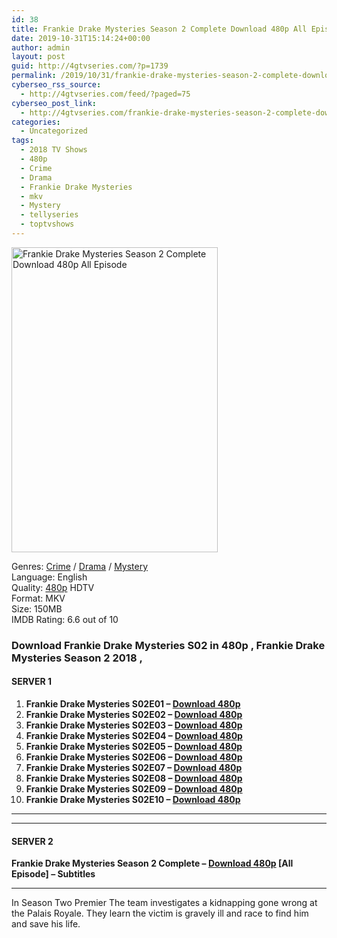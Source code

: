 ```yaml
---
id: 38
title: Frankie Drake Mysteries Season 2 Complete Download 480p All Episode
date: 2019-10-31T15:14:24+00:00
author: admin
layout: post
guid: http://4gtvseries.com/?p=1739
permalink: /2019/10/31/frankie-drake-mysteries-season-2-complete-download-480p-all-episode/
cyberseo_rss_source:
  - http://4gtvseries.com/feed/?paged=75
cyberseo_post_link:
  - http://4gtvseries.com/frankie-drake-mysteries-season-2-complete-download-480p-all-episode/
categories:
  - Uncategorized
tags:
  - 2018 TV Shows
  - 480p
  - Crime
  - Drama
  - Frankie Drake Mysteries
  - mkv
  - Mystery
  - tellyseries
  - toptvshows
---
```

<img loading="lazy" class="aligncenter" src="https://1.bp.blogspot.com/-CCqDHYPHi4c/Xbr46Og8TcI/AAAAAAAAAFg/Ka0XfacrqvspqDcmyumD5nZurVjjnHARwCK4BGAYYCw/s1600/Frankie%2BDrake%2BMysteries%2BSeason%2B2.jpg" alt="Frankie Drake Mysteries Season 2 Complete Download 480p All Episode" width="330" height="488" />

Genres: <a href="http://4gtvseries.com/tag/crime/" data-wpel-link="internal">Crime</a> /&nbsp;<a href="http://4gtvseries.com/tag/drama/" data-wpel-link="internal">Drama</a> / <a href="http://4gtvseries.com/tag/mystery/" data-wpel-link="internal">Mystery</a>  
Language: English  
Quality:&nbsp;<a href="http://4gtvseries.com/tag/480p/" data-wpel-link="internal">480p</a>&nbsp;HDTV  
Format: MKV  
Size: 150MB  
IMDB Rating: 6.6 out of 10

### **Download Frankie Drake Mysteries S02 in 480p , Frankie Drake Mysteries Season 2 2018 ,&nbsp;**

#### <span><strong>SERVER 1</strong></span>

  1. **Frankie Drake Mysteries S02E01 – <a href="http://slink.dl480p.xyz/X0rZk" data-wpel-link="external" target="_blank" rel="nofollow external noopener noreferrer" class="wpel-icon-left"><i class="wpel-icon fa fa-download" aria-hidden="true"></i>Download 480p</a>**
  2. **Frankie Drake Mysteries S02E02 – <a href="http://slink.dl480p.xyz/kTDRxr" data-wpel-link="external" target="_blank" rel="nofollow external noopener noreferrer" class="wpel-icon-left"><i class="wpel-icon fa fa-download" aria-hidden="true"></i>Download 480p</a>**
  3. **Frankie Drake Mysteries S02E03 – <a href="http://slink.dl480p.xyz/vj9MwWw" data-wpel-link="external" target="_blank" rel="nofollow external noopener noreferrer" class="wpel-icon-left"><i class="wpel-icon fa fa-download" aria-hidden="true"></i>Download 480p</a>**
  4. **Frankie Drake Mysteries S02E04 – <a href="http://slink.dl480p.xyz/hbrvb" data-wpel-link="external" target="_blank" rel="nofollow external noopener noreferrer" class="wpel-icon-left"><i class="wpel-icon fa fa-download" aria-hidden="true"></i>Download 480p</a>**
  5. **Frankie Drake Mysteries S02E05 – <a href="http://slink.dl480p.xyz/FP1zAY" data-wpel-link="external" target="_blank" rel="nofollow external noopener noreferrer" class="wpel-icon-left"><i class="wpel-icon fa fa-download" aria-hidden="true"></i>Download 480p</a>**
  6. **Frankie Drake Mysteries S02E06 – <a href="http://slink.dl480p.xyz/gojBJ" data-wpel-link="external" target="_blank" rel="nofollow external noopener noreferrer" class="wpel-icon-left"><i class="wpel-icon fa fa-download" aria-hidden="true"></i>Download 480p</a>**
  7. **Frankie Drake Mysteries S02E07 – <a href="http://slink.dl480p.xyz/NMCFbAc" data-wpel-link="external" target="_blank" rel="nofollow external noopener noreferrer" class="wpel-icon-left"><i class="wpel-icon fa fa-download" aria-hidden="true"></i>Download 480p</a>**
  8. **Frankie Drake Mysteries S02E08 – <a href="http://slink.dl480p.xyz/weIPyBbJ" data-wpel-link="external" target="_blank" rel="nofollow external noopener noreferrer" class="wpel-icon-left"><i class="wpel-icon fa fa-download" aria-hidden="true"></i>Download 480p</a>**
  9. **Frankie Drake Mysteries S02E09 – <a href="http://slink.dl480p.xyz/FmnoE7Ap" data-wpel-link="external" target="_blank" rel="nofollow external noopener noreferrer" class="wpel-icon-left"><i class="wpel-icon fa fa-download" aria-hidden="true"></i>Download 480p</a>**
 10. **Frankie Drake Mysteries S02E10 – <a href="http://slink.dl480p.xyz/wINL" data-wpel-link="external" target="_blank" rel="nofollow external noopener noreferrer" class="wpel-icon-left"><i class="wpel-icon fa fa-download" aria-hidden="true"></i>Download 480p</a>**

* * *

* * *

#### <span><strong>SERVER 2</strong></span>

**Frankie Drake Mysteries Season 2 Complete – <a href="http://dl480p.xyz/1532/" data-wpel-link="external" target="_blank" rel="nofollow external noopener noreferrer" class="wpel-icon-left"><i class="wpel-icon fa fa-download" aria-hidden="true"></i>Download 480p</a> [All Episode] – Subtitles**

* * *

In Season Two Premier The team investigates a kidnapping gone wrong at the Palais Royale. They learn the victim is gravely ill and race to find him and save his life.

<div align="center">
</div>